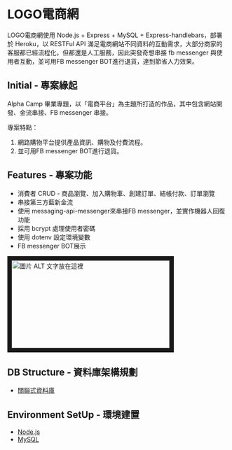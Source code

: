 

# LOGO電商網

LOGO電商網使用 Node.js + Express + MySQL + Express-handlebars，部署於 Heroku，以 RESTFul API 滿足電商網站不同資料的互動需求，大部分商家的客服都已經流程化，但都還是人工服務，因此突發奇想串接 fb messenger 與使用者互動，並可用FB messenger BOT進行退貨，達到節省人力效果。

## Initial - 專案緣起

Alpha Camp 畢業專題，以「電商平台」為主題所打造的作品，其中包含網站開發、金流串接、FB messenger 串接。

專案特點：

1. 網路購物平台提供產品資訊、購物及付費流程。
2. 並可用FB messenger BOT進行退貨。

## Features - 專案功能

- 消費者 CRUD - 商品瀏覽、加入購物車、創建訂單、結帳付款、訂單瀏覽
- 串接第三方藍新金流
- 使用 messaging-api-messenger來串接FB messenger，並實作機器人回復功能
- 採用 bcrypt 處理使用者密碼
- 使用 dotenv 設定環境變數
- FB messenger BOT展示

<a href="http://www.youtube.com/watch?feature=player_embedded&v=apfYOkF8-6Q
" target="_blank"><img src="http://img.youtube.com/vi/apfYOkF8-6Q/0.jpg" 
alt="圖片 ALT 文字放在這裡" width="360" height="200" border="10" /></a>


## DB Structure - 資料庫架構規劃

- [關聯式資料庫](https://drive.google.com/file/d/14l0dbmis8QK5ZiWyS7K7Axd9MsZIB47Q/view?usp=sharing)


## Environment SetUp - 環境建置

- [Node.js](https://nodejs.org/en/)
- [MySQL](https://www.mysql.com/)
